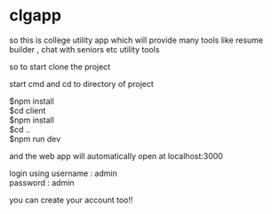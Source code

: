 # clgapp

so this is college utility app which will provide many tools like resume builder , chat with seniors etc utility tools


so to start clone the project

start cmd and cd to directory of project

$npm install<br>
$cd client<br>
$npm install<br>
$cd ..<br>
$npm run dev<br>

and the web app will automatically open at localhost:3000<br>

login using username : admin<br>
            password : admin<br>
            
            
you can create your account too!!            
            
            

